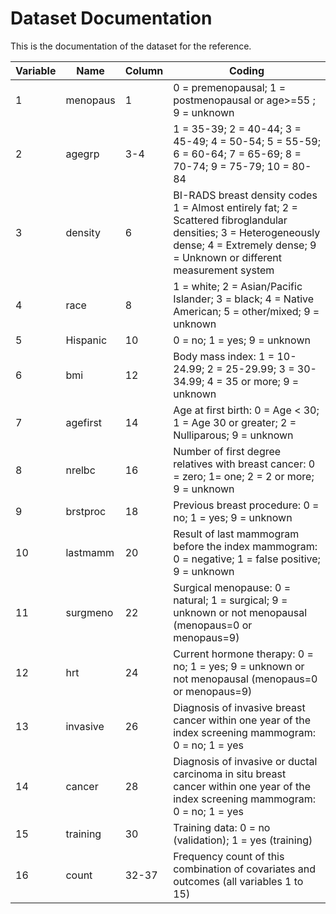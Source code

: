 # Dataset Documentation 

This is the documentation of the dataset for the reference. 

| Variable | Name     | Column | Coding                                                                                                                                                                                    |
| -------- | -------- | ------ | ----------------------------------------------------------------------------------------------------------------------------------------------------------------------------------------- |
| 1        | menopaus | 1      | 0 = premenopausal; 1 = postmenopausal or age>=55 ; 9 = unknown                                                                                                                            |
| 2        | agegrp   | 3-4    | 1 = 35-39; 2 = 40-44; 3 = 45-49; 4 = 50-54; 5 = 55-59; 6 = 60-64; 7 = 65-69; 8 = 70-74; 9 = 75-79; 10 = 80-84                                                                             |
| 3        | density  | 6      | BI-RADS breast density codes 1 = Almost entirely fat; 2 = Scattered fibroglandular densities; 3 = Heterogeneously dense; 4 = Extremely dense; 9 = Unknown or different measurement system |
| 4        | race     | 8      | 1 = white; 2 = Asian/Pacific Islander; 3 = black; 4 = Native American; 5 = other/mixed; 9 = unknown                                                                                       |
| 5        | Hispanic | 10     | 0 = no; 1 = yes; 9 = unknown                                                                                                                                                              |
| 6        | bmi      | 12     | Body mass index: 1 = 10-24.99; 2 = 25-29.99; 3 = 30-34.99; 4 = 35 or more; 9 = unknown                                                                                                    |
| 7        | agefirst | 14     | Age at first birth: 0 = Age < 30; 1 = Age 30 or greater; 2 = Nulliparous; 9 = unknown                                                                                                     |
| 8        | nrelbc   | 16     | Number of first degree relatives with breast cancer: 0 = zero; 1= one; 2 = 2 or more; 9 = unknown                                                                                         |
| 9        | brstproc | 18     | Previous breast procedure: 0 = no; 1 = yes; 9 = unknown                                                                                                                                   |
| 10       | lastmamm | 20     | Result of last mammogram before the index mammogram: 0 = negative; 1 = false positive; 9 = unknown                                                                                        |
| 11       | surgmeno | 22     | Surgical menopause: 0 = natural; 1 = surgical; 9 = unknown or not menopausal (menopaus=0 or menopaus=9)                                                                                   |
| 12       | hrt      | 24     | Current hormone therapy: 0 = no; 1 = yes; 9 = unknown or not menopausal (menopaus=0 or menopaus=9)                                                                                        |
| 13       | invasive | 26     | Diagnosis of invasive breast cancer within one year of the index screening mammogram: 0 = no; 1 = yes                                                                                     |
| 14       | cancer   | 28     | Diagnosis of invasive or ductal carcinoma in situ breast cancer within one year of the index screening mammogram: 0 = no; 1 = yes                                                         |
| 15       | training | 30     | Training data: 0 = no (validation); 1 = yes (training)                                                                                                                                    |
| 16       | count    | 32-37  | Frequency count of this combination of covariates and outcomes (all variables 1 to 15)                                                                                                    |
